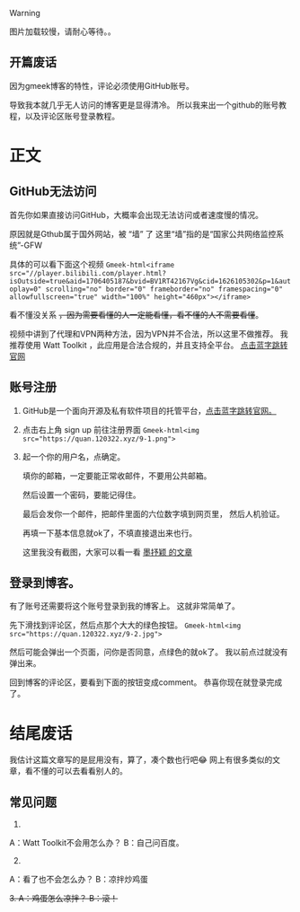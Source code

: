 > [!WARNING]
> 图片加载较慢，请耐心等待。。

## 开篇废话

因为gmeek博客的特性，评论必须使用GitHub账号。

导致我本就几乎无人访问的博客更是显得清冷。
所以我来出一个github的账号教程，以及评论区账号登录教程。

# 正文

## GitHub无法访问

首先你如果直接访问GitHub，大概率会出现无法访问或者速度慢的情况。

原因就是Gthub属于国外网站，被 “墙” 了
这里“墙”指的是“国家公共网络监控系统”-GFW

具体的可以看下面这个视频
`Gmeek-html<iframe src="//player.bilibili.com/player.html?isOutside=true&aid=1706405187&bvid=BV1RT42167Vg&cid=1626105302&p=1&autoplay=0" scrolling="no" border="0" frameborder="no" framespacing="0" allowfullscreen="true" width="100%" height="460px"></iframe>`

看不懂没关系 <del>，因为需要看懂的人一定能看懂，看不懂的人不需要看懂</del>。

视频中讲到了代理和VPN两种方法，因为VPN并不合法，所以这里不做推荐。
我推荐使用 Watt Toolkit ，此应用是合法合规的，并且支持全平台。
[点击蓝字跳转官网](https://steampp.net/)


## 账号注册

1.  GitHub是一个面向开源及私有软件项目的托管平台，[点击蓝字跳转官网。](https://github.com/)

2.  点击右上角 sign up  前往注册界面
`Gmeek-html<img src="https://quan.120322.xyz/9-1.png">`

4.  起一个你的用户名，点确定。

     填你的邮箱，一定要能正常收邮件，不要用公共邮箱。


     然后设置一个密码，要能记得住。

     最后会发你一个邮件，把邮件里面的六位数字填到网页里，
     然后人机验证。

     再填一下基本信息就ok了，不填直接退出来也行。

     这里我没有截图，大家可以看一看 [墨抒颖 的文章](https://www.cnblogs.com/moshuying/p/15367181.html)

## 登录到博客。

有了账号还需要将这个账号登录到我的博客上。
这就非常简单了。

先下滑找到评论区，然后点那个大大的绿色按钮。
`Gmeek-html<img src="https://quan.120322.xyz/9-2.jpg">`

然后可能会弹出一个页面，问你是否同意，点绿色的就ok了。
我以前点过就没有弹出来。

回到博客的评论区，要看到下面的按钮变成comment。
恭喜你现在就登录完成了。

# 结尾废话
我估计这篇文章写的是屁用没有，算了，凑个数也行吧😂
网上有很多类似的文章，看不懂的可以去看看别人的。

## 常见问题

1.
A：Watt Toolkit不会用怎么办？
B：自己问百度。

2.
A：看了也不会怎么办？
B：凉拌炒鸡蛋

<del>3.
A：鸡蛋怎么凉拌？
B：滚！</del>

<!-- ##{"script":"<script src='https://blog.meekdai.com/Gmeek/plugins/GmeekTOC.js'></script><script src='https://blog.meekdai.com/Gmeek/plugins/articletoc.js'></script>"}## -->